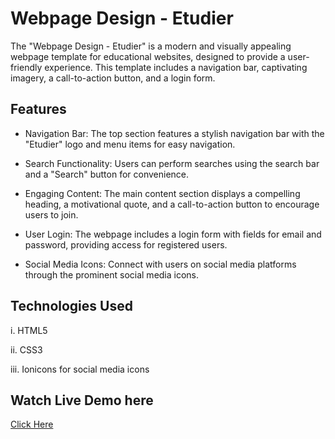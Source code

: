 # Webpage Design - Etudier

The "Webpage Design - Etudier" is a modern and visually appealing webpage template for educational websites, designed to provide a user-friendly experience. This template includes a navigation bar, captivating imagery, a call-to-action button, and a login form.

## Features

- Navigation Bar: The top section features a stylish navigation bar with the "Etudier" logo and menu items for easy navigation.

- Search Functionality: Users can perform searches using the search bar and a "Search" button for convenience.

- Engaging Content: The main content section displays a compelling heading, a motivational quote, and a call-to-action button to encourage users to join.

- User Login: The webpage includes a login form with fields for email and password, providing access for registered users.

- Social Media Icons: Connect with users on social media platforms through the prominent social media icons.

## Technologies Used

i. HTML5

ii. CSS3

iii. Ionicons for social media icons

## Watch Live Demo here

[Click Here](https://uharika77.github.io/login-page/)

